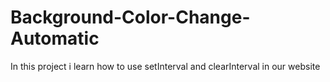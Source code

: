 # Background-Color-Change-Automatic
In this project i learn how to use setInterval and clearInterval in our website
